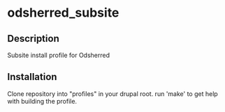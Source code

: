 odsherred_subsite
=================

Description
-----------

Subsite install profile for Odsherred

Installation
------------

Clone repository into "profiles" in your drupal root.
run 'make' to get help with building the profile.